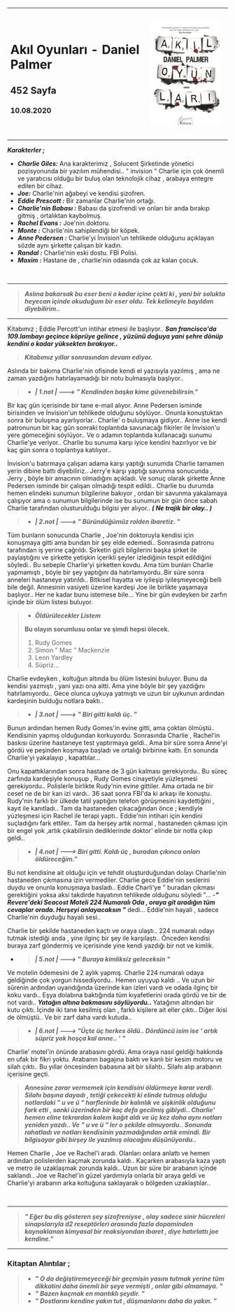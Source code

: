 
<table><tr>
<td align="left"> 
  
# Akıl Oyunları -  Daniel Palmer
## 452 Sayfa
### 10.08.2020




  
</td>
<td> 
  <p align="center" style="padding: 10px">
    <img alt="Akıl-Oyunları" src="../images/03_akil_oyunlari.jpg" width="250">
    <br>
    
  </p> 
</td>

</tr></table>

***Karakterler ;*** 
- ***Charlie Giles:*** Ana karakterimiz , Solucent Şirketinde yönetici pozisyonunda bir yazılım mühendisi.. " invision " Charlie  için çok önemli ve yaratıcısı olduğu bir buluş olan teknolojik cihaz , arabaya entegre edilen bir cihaz.
- ***Joe:*** Charlie'nin ağabeyi ve kendisi şizofren.
- ***Eddie Prescott :*** Bir zamanlar Charlie'nin ortağı.
- ***Charlie'nin Babası :*** Babası da şizofrendi ve onları bir anda bırakıp gitmiş , ortalıktan kaybolmuş. 
- ***Rachel Evans :*** Joe'nin doktoru.
- ***Monte :*** Charlie'nin sahiplendiği bir köpek.
- ***Anne Pedersen :*** Charlie'yi İnvision'un tehlikede olduğunu açıklayan sözde aynı şirkette çalışan bir kadın.
- ***Randal :*** Charlie'nin eski dostu. FBİ Polisi.
- ***Maxim :*** Hastane de , charlie'nin odasında çok az kalan çocuk.

<br>

____

> ***Aslına bakarsak bu eser beni o kadar içine çekti ki , yani bir solukta heyecan içinde okuduğum bir eser oldu. Tek kelimeyle bayıldım diyebilirim..***

___

Kitabımız ; Eddie Percott'un intihar etmesi ile başlıyor.. ***San francisco'da 109.lambayı geçince köprüye gelince , yüzünü doğuya yani şehre dönüp kendini o kadar yüksekten bırakıyor..***

> ***Kitabımız yıllar sonrasından devam ediyor.***

Aslında bir bakıma Charlie'nin ofisinde kendi el yazısıyla yazılmış , ama ne zaman yazdığını hatırlayamadığı bir notu bulmasıyla başlıyor.. 

> - ***| 1.not | ---> " Kendinden başka kime güvenebilirsin."***

Bir kaç gün içerisinde bir tane e-mail alıyor. Anne Pedersen isminde birisinden ve İnvision'un tehlikede olduğunu söylüyor.. Onunla  konuştuktan sonra bir buluşma ayarlıyorlar.. Charlie' o buluşmaya gidiyor.. Anne ise kendi patronunun bir kaç gün sonraki toplantıda savunacağı fikirler ile İnvision'u yere gömeceğini söylüyor.. Ve o adamın toplantıda kullanacağı sunumu Charlie'ye veriyor.. Charlie bu sunuma karşı iyice kendini hazırlıyor ve bir kaç gün sonra o toplantıya katılıyor.. 

İnvision'u batırmaya çalışan adama karşı yaptığı sunumda Charlie tamamen yerin dibine battı diyebiliriz.. Jerry'e karşı yaptığı savunma sonucunda , Jerry , böyle bir amacının olmadığını açıkladı. Ve sonuç olarak şirkette Anne Pedersen isminde bir çalışan olmadığı tespit edildi.. Charlie bu durumda hemen elindeki sunumun bilgilerine bakıyor , ordan bir savunma yakalamaya çalışıyor ama o sunumun bilgilerinde ise bu sunumun bir gün önce sabah Charlie tarafından olusturulduğu bilgisi yer alıyor..
  ***( Ne trajik bir olay.. )***  

> - ***| 2.not | ---> " Büründüğümüz rolden ibaretiz. "***

Tüm bunların sonucunda Charlie , Joe'nin doktoruyla kendisi için konuşmaya gitti ama bundan bir şey elde edemedi.. Sonrasında patronu tarafından iş yerine çağrıldı. Şirketin gizli bilgilerini başka şirket ile paylaştığını ve şirkette yetişkin içerikli şeyler izlediğinin tespit edildiğini söyledi.. Bu sebeple Charlie'yi şirketten kovdu. Ama tüm bunları Charlie yapmamıştı , böyle bir şey yaptığını da hatırlamıyordu..Bir süre sonra anneleri hastaneye yatırıldı.. Bitkisel hayatta ve iyileşip iyileşmeyeceği belli bile değil. Annesinin vasiyeti üzerine kardeşi Joe ile birlikte yaşamaya başlıyor.. Her ne kadar bunu istemese bile... Yine bir gün evdeyken bir zarfın içinde bir ölüm listesi buluyor.

> - ***Öldürülecekler Listem*** <br> 
> 
> **Bu olayın sorumlusu onlar ve şimdi hepsi ölecek.**
> 1. Rudy Gomes	
> 2. Simon " Mac " Mackenzie
> 3. Leon Yardley
> 4. Süpriz...

Charlie evdeyken , koltuğun altında bu ölüm listesini buluyor. Bunu da kendisi yazmıştı , yani yazı ona aitti. Ama yine böyle bir şey yazdığını hatırlamıyordu.. Gece olunca uykuya yatmıştı ve uzun bir uykunun ardından kardeşinin bulduğu notlara baktı..

> - ***| 3.not | ---> " Biri gitti kaldı üç. "***

Bunun ardından hemen Rudy Gomes'in evine gitti, ama çoktan ölmüştü..  Kendisinin yapmış olduğundan korkuyordu. Sonrasında Charlie , Rachel'in baskısı üzerine hastaneye test yaptırmaya geldi.. Ama bir süre sonra Anne'yi gördü ve peşinden koşmaya başladı ve ortalığı birbirine kattı. En sonunda Charlie'yi yakalayıp , kapattılar...

Onu kapattıklarından sonra hastane de 3 gün kalması gerekiyordu.. Bu süreç zarfında kardeşiyle konuşup , Rudy Gomes cinayetiyle yüzleşmesi gerekiyordu.. Polislerle birlikte Rudy'nin evine gittiler. Ama ortada ne bir ceset ne de bir kan izi vardı.. 36 saat sonra FBİ'da ki arkaşı ile konuştu. Rudy'nin farklı bir ülkede tatil yaptığını telefon görüşmesini kaydettiğini , kayıt ile kanıtladı.. Tam da hastaneden çıkacağından önce ; kendiyle yüzleşmesi için Rachel ile terapi yaptı.. Eddie'nin intihari için kendini suçladığını fark ettiler..
 Tam da herşey artık normal , hastaneden çıkması için bir engel yok ,artık çıkabilirsin dediklerinde doktor' elinde bir notla çıkıp geldi..

> - ***| 4.not | ---> Biri gitti. Kaldı üç , buradan çıkınca onları öldüreceğim."***

Bu not kendisine ait olduğu için ve tehdit oluşturduğundan dolayı Charlie'nin hastaneden çıkmasına izin vermediler. Charlie gece Eddie'nin seslerini duydu ve onunla konuşmaya basladı.. Eddie Charli'ye " buradan çıkması gerektiğini yoksa aksi takdirde hayatının tehlikede olduğunu söyledi "... -***" Revere'deki Seacost Moteli 224 Numaralı Oda , oraya git aradığın tüm cevaplar orada. Herşeyi anlayacaksın "*** dedi... Eddie'nin hayali , sadece Charlie'nin duyduğu hayali sesi..

Charlie bir şekilde hastaneden kaçtı ve oraya ulaştı.. 224 numaralı odayı tutmak istediği anda , yine ilginç bir şey ile karşılaştı.. Önceden kendisi  buraya zarf göndermiş ve içerisinde yine kendi yazdığı bir not ve kimlik.

- > ***| 5.not | ---> " Buraya kimliksiz geleceksin "***

Ve motelin ödemesini de 2 aylık yapmış. Charlie 224 numaralı odaya geldiğinde çok yorgun hissediyordu.. Hemen uyuyup kaldı .. Ve uzun bir sürenin ardından uyandığında üzerinde kan izleri vardı ve odada ilginç bir koku vardı.. Eşya dolabına baktığında tüm kıyafetlerini orada gördü ve bir de not vardı.. ***Yatağın altına bakmasını söylüyordu..*** Yatağının altından bir kutu çıktı. İçinde iki tane kesilmiş olan , farklı kişilere ait eller çıktı.. Diğer ikisi de ölmüştü.. Ve bir zarf daha vardı kutuda..

> - ***| 6.not | ---> "Üçte üç herkes öldü.. Dördüncü isim ise ' artık süpriz yok hoşça kal anne.. ' "***

Charlie' motel'in önünde arabasını gördü. Ama oraya nasıl geldiği hakkında en ufak bir fikri yoktu. Arabanın bagajına baktı ve kanlı bir kesim motoru ve silah çıktı.. Bu yıllar öncesinden babasına ait bir silahtı.. Silahı alıp arabanın içerisine geçti. 

> ***Annesine zarar vermemek için kendisini öldürmeye karar verdi. Silahı başına dayadı , tetiği çekecekti ki elinde tutmuş olduğu notlardaki " u ve ü " harflerinde bir kalınlık ve şişkinlik olduğunu fark etti , sanki üzerinden bir kaç defa gecilmiş gibiydi.. Charlie' hemen eline tekrardan kalem kağıt aldı ve üç kez daha aynı notları yeniden yazdı.. Ve " u ve ü " ler o şekilde olmuyordu.. Sonunda rahatladı ve notları kendisinin yazmadığından artık emindi. Bir bilgisayar gibi birşey ile yazılmış  olacağını düşünüyordu..***



Hemen Charlie , Joe ve Rachel'i aradı. Olanları onlara anlattı ve hemen ardından polislerden kaçmak zorunda kaldı.. Kaçarken arabasıyla kaza yaptı ve metro ile uzaklaşmak zorunda kaldı.. Uzun bir süre bir arabanın içinde saklandı.. Joe ve Rachel'in güzel yardımıyla onlarla bir araya geldi ve Charlie'yi arabanın arka koltuğuna saklayarak o bölgeden uzaklaştılar..







<br>

___

> ***" Eğer bu diş gösteren şey şizofreniyse , olay sadece sinir hücreleri sinapslarıyla d2 reseptörleri arasında fazla dopaminden kaynaklanan kimyasal bir reaksiyondan ibaret , diye hatırlattı joe kendine."***

___


### Kitaptan Alıntılar ;

> - ***" O da değiştiremeyeceği bir geçmişin yasını tutmak yerine tüm dikkatini daha önemli bir şeye vermişti , onlar gibi  olmamaya. "***
> - ***" Bazen kaçmak en mantıklı şeydir. "***
> - ***" Dostlarını kendine yakın tut , düşmanlarını daha da yakın. "***